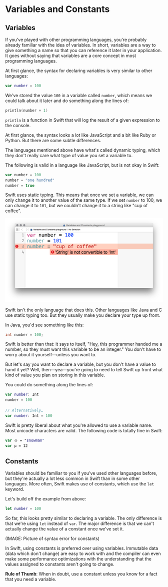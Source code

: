 # Variables and Constants

## Variables

If you've played with other programming languages, you're probably already familiar with the idea of variables. In short, variables are a way to give something a name so that you can reference it later in your application. It goes without saying that variables are a core concept in most programming languages.

At first glance, the syntax for declaring variables is very similar to other languages:

```swift
var number = 100
```

We've stored the value `100` in a variable called `number`, which means we could talk about it later and do something along the lines of:

```swift
println(number + 1)
```

`println` is a function in Swift that will log the result of a given expression to the console.

At first glance, the syntax looks a lot like JavaScript and a bit like Ruby or Python. But there are some subtle differences.

The languages mentioned above have what's called dynamic typing, which they don't really care what type of value you set a variable to.

The following is valid in a language like JavaScript, but is not okay in Swift:

```js
var number = 100
number = "one hundred"
number = true
```

Swift uses static typing. This means that once we set a variable, we can only change it to another value of the same type. If we set `number` to 100, we can change it to `101`, but we couldn't change it to a string like "cup of coffee".

![Static Typing Error](../images/01-static-typing.png)

Swift isn't the only language that does this. Other languages like Java and C use static typing too. But they usually make you declare your type up front.

In Java, you'd see something like this:

```java
int number = 100;
```

Swift is better than that: it says to itself, "Hey, this programmer handed me a number, so they must want this variable to be an integer." You don't have to worry about it yourself—unless you want to.

But let's say you want to declare a variable, but you don't have a value to hand it yet? Well, then—yea—you're going to need to tell Swift up front what kind of value you plan on storing in this variable.

You could do something along the lines of:

```swift
var number: Int
number = 100

// Alternatively…
var number: Int = 100
```

Swift is pretty liberal about what you're allowed to use a variable name. Most unicode characters are valid. The following code is totally fine in Swift:

```swift
var ⛄️ = "snowman"
var µ = 12
```

## Constants

Variables should be familiar to you if you've used other languages before, but they're actually a lot less common in Swift than in some other languages. More often, Swift makes use of constants, which use the `let` keyword.

Let's build off the example from above:

```swift
let number = 100
```

So far, this looks pretty similar to declaring a variable. The only difference is that we're using `let` instead of `var`. The major difference is that we can't actually change the value of a constant once we've set it.

(IMAGE: Picture of syntax error for constants)

In Swift, using constants is preferred over using variables. Immutable data (data which don't change) are easy to work with and the compiler can even make some performance optimizations with the understanding that the values assigned to constants aren't going to change.

**Rule of Thumb**: When in doubt, use a constant unless you know for a fact that you need a variable.
